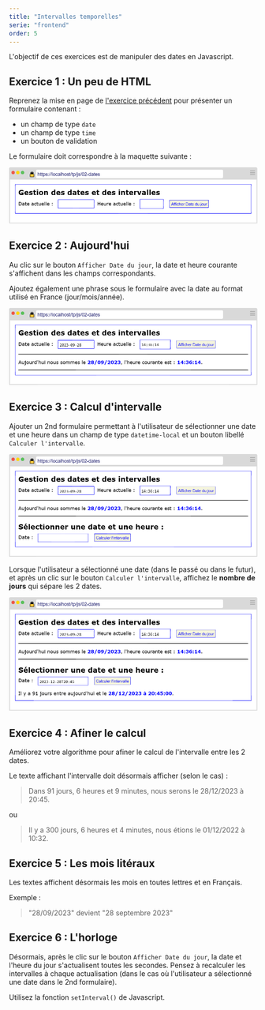```yaml
---
title: "Intervalles temporelles"
serie: "frontend"
order: 5
--- 
```



L'objectif de ces exercices est de manipuler des dates en Javascript.

## Exercice 1 : Un peu de HTML

Reprenez la mise en page de [l'exercice précédent](./dates-1) pour présenter un formulaire contenant : 
- un champ de type `date`
- un champ de type `time`
- un bouton de validation

Le formulaire doit correspondre à la maquette suivante :

![maquette dates 1](./img/dates-1.png)

## Exercice 2 : Aujourd'hui

Au clic sur le bouton `Afficher Date du jour`, la date et heure courante s'affichent dans les champs correspondants.

Ajoutez également une phrase sous le formulaire avec la date au format utilisé en France (jour/mois/année).

![maquette dates 1](./img/dates-2.png)

## Exercice 3 : Calcul d'intervalle

Ajouter un 2nd formulaire permettant à l'utilisateur de sélectionner une date et une heure dans un champ de type `datetime-local` et un bouton libellé `Calculer l'intervalle`.

![maquette dates 1](./img/dates-3.png) 

Lorsque l'utilisateur a sélectionné une date (dans le passé ou dans le futur), et après un clic sur le bouton `Calculer l'intervalle`, affichez le **nombre de jours** qui sépare les 2 dates.

![maquette dates 1](./img/dates-4.png) 

## Exercice 4 : Afiner le calcul

Améliorez votre algorithme pour afiner le calcul de l'intervalle entre les 2 dates.

Le texte affichant l'intervalle doit désormais afficher (selon le cas) : 

> Dans 91 jours, 6 heures et 9 minutes, nous serons le 28/12/2023 à 20:45.

ou

> Il y a 300 jours, 6 heures et 4 minutes, nous étions le 01/12/2022 à 10:32.


## Exercice 5 : Les mois litéraux 

Les textes affichent désormais les mois en toutes lettres et en Français.

Exemple : 
> "28/09/2023" devient "28 septembre 2023"

## Exercice 6 : L'horloge

Désormais, après le clic sur le bouton `Afficher Date du jour`, la date et l'heure du jour s'actualisent toutes les secondes. Pensez à recalculer les intervalles à chaque actualisation (dans le cas où l'utilisateur a sélectionné une date dans le 2nd formulaire).

Utilisez la fonction `setInterval()` de Javascript.
